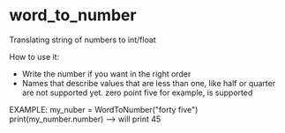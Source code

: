 # word_to_number
Translating string of numbers to int/float 

How to use it:

* Write the number if you want in the right order
* Names that describe values that are less than one, like half or quarter are not supported yet. zero point five for example, is supported

EXAMPLE:
my_nuber = WordToNumber("forty five")
print(my_number.number) --> will print 45
